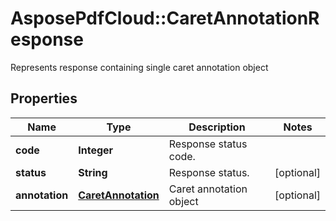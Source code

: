 ﻿# AsposePdfCloud::CaretAnnotationResponse
Represents response containing single caret annotation object

## Properties
Name | Type | Description | Notes
------------ | ------------- | ------------- | -------------
**code** | **Integer** | Response status code. | 
**status** | **String** | Response status. | [optional] 
**annotation** | [**CaretAnnotation**](CaretAnnotation.md) | Caret annotation object | [optional] 


